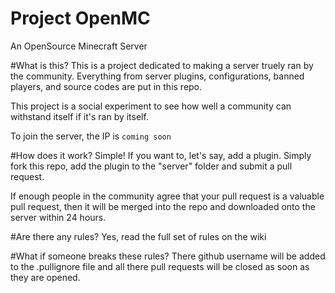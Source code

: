 Project OpenMC
===

An OpenSource Minecraft Server

#What is this?
This is a project dedicated to making a server truely ran by the community. Everything from server plugins, configurations, banned players, and source codes are put in this repo.

This project is a social experiment to see how well a community can withstand itself if it's ran by itself.

To join the server, the IP is `coming soon`

#How does it work?
Simple! If you want to, let's say, add a plugin. Simply fork this repo, add the plugin to the "server" folder and submit a pull request.

If enough people in the community agree that your pull request is a valuable pull request, then it will be merged into the repo and downloaded onto the server within 24 hours.

#Are there any rules?
Yes, read the full set of rules on the wiki

#What if someone breaks these rules?
There github username will be added to the .pullignore file and all there pull requests will be closed as soon as they are opened.
